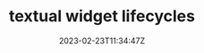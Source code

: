 ---
title: textual widget lifecycles
date: 2023-02-23T11:34:47Z
draft: true
categories:
- textual
---